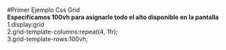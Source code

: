 #Primer Ejemplo Css Grid  \
**Especificamos 100vh para asignarle todo el alto disponible en la pantalla**  \
1.display:grid  \
2.grid-template-columns:repeat(4, 1fr);  \
3.grid-template-rows:100vh;  